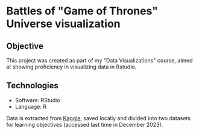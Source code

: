 # Battles of "Game of Thrones" Universe visualization

## Objective

This project was created as part of my "Data Visualizations" course, aimed at showing proficiency in visualizing data in Rstudio.

## Technologies
- Software: RStudio
- Language: R

Data is extracted from [Kaggle](https://www.kaggle.com/datasets/mylesoneill/game-of-thrones), saved locally and divided into two datasets for learning objectives (accessed last time in December 2023).
